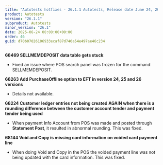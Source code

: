 ```yaml
---
title: "Autotests hotfixes - 26.1.1 Autotests, Release date June 24, 2025 - Hotfixes"
product: Autotests
version: "26.1.1"
subproduct: Autotests
minor_version: "26.1"
date: 2025-06-24 00:00:00+00:00
order: 46
guid: d70b07026106933ecaf87d740a54e497ae46c234
---
```


<strong>68469 SELLMEMDEPOSIT data table gets stuck</strong>
<ul><li>Fixed an issue where POS search panel was frozen for the command SELLMEMDEPOSIT.</li></ul>
<strong>68263 Add PurchaseOffline option to EFT in version 24, 25 and 26 versions</strong>
<ul><li>Details not available.</li></ul>
<strong>68224 Customer ledger entries not being created AGAIN when there is a rounding difference between the customer account tender and payment tender being used</strong>
<ul><li>When payment Info Account from POS was made and posted through <b>Statement Post</b>, it resulted in abnormal rounding. This was fixed.</li></ul>
<strong>68144 Void and Copy is missing card information on voided card payment line</strong>
<ul><li>When doing Void and Copy in the POS the voided payment line was not being updated with the card information. This was fixed.</li></ul>
